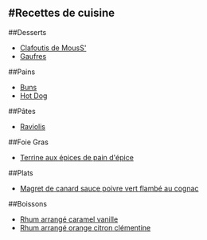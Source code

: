 #Recettes de cuisine
--------------------


##Desserts

- [Clafoutis de MousS'](./desserts/clafoutis.md)
- [Gaufres](./desserts/gaufres/README.md)

##Pains

- [Buns](./pains/buns.md)
- [Hot Dog](./pains/hotdog.md)

##Pâtes

- [Raviolis](./pâtes/raviolis.md)

##Foie Gras

- [Terrine aux épices de pain d'épice](./foie_gras/terrine.md)

##Plats

- [Magret de canard sauce poivre vert flambé au cognac](./plats/canard_poivre_vert_cognac.md)

##Boissons

- [Rhum arrangé caramel vanille](./boissons/rhum_caramel_vanille.md)
- [Rhum arrangé orange citron clémentine](./boissons/rhum_orange_citron_clementine.md)
